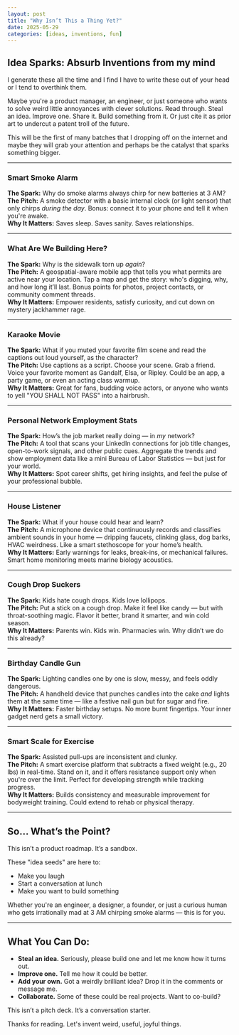 ```yaml
---
layout: post
title: "Why Isn’t This a Thing Yet?"
date: 2025-05-29
categories: [ideas, inventions, fun]
---
```


## Idea Sparks: Absurb Inventions from my mind

I generate these all the time and I find I have to write these out of your head or I tend to overthink them.

Maybe you're a product manager, an engineer, or just someone who wants to solve weird little annoyances with clever solutions. Read through. Steal an idea. Improve one. Share it. Build something from it. Or just cite it as prior art to undercut a patent troll of the future.

This will be the first of many batches that I dropping off on the internet and maybe they will grab your attention and perhaps be the catalyst that sparks something bigger.

---

### Smart Smoke Alarm  
**The Spark:** Why do smoke alarms always chirp for new batteries at 3 AM?  
**The Pitch:** A smoke detector with a basic internal clock (or light sensor) that only chirps *during the day*. Bonus: connect it to your phone and tell it when you're awake.  
**Why It Matters:** Saves sleep. Saves sanity. Saves relationships.

---

### What Are We Building Here?  
**The Spark:** Why is the sidewalk torn up *again*?  
**The Pitch:** A geospatial-aware mobile app that tells you what permits are active near your location. Tap a map and get the story: who's digging, why, and how long it’ll last. Bonus points for photos, project contacts, or community comment threads.  
**Why It Matters:** Empower residents, satisfy curiosity, and cut down on mystery jackhammer rage.

---

### Karaoke Movie  
**The Spark:** What if you muted your favorite film scene and read the captions out loud yourself, as the character?  
**The Pitch:** Use captions as a script. Choose your scene. Grab a friend. Voice your favorite moment as Gandalf, Elsa, or Ripley. Could be an app, a party game, or even an acting class warmup.  
**Why It Matters:** Great for fans, budding voice actors, or anyone who wants to yell "YOU SHALL NOT PASS" into a hairbrush.

---

### Personal Network Employment Stats  
**The Spark:** How’s the job market really doing — in *my* network?  
**The Pitch:** A tool that scans your LinkedIn connections for job title changes, open-to-work signals, and other public cues. Aggregate the trends and show employment data like a mini Bureau of Labor Statistics — but just for your world.  
**Why It Matters:** Spot career shifts, get hiring insights, and feel the pulse of your professional bubble.

---

### House Listener  
**The Spark:** What if your house could hear and learn?  
**The Pitch:** A microphone device that continuously records and classifies ambient sounds in your home — dripping faucets, clinking glass, dog barks, HVAC weirdness. Like a smart stethoscope for your home’s health.  
**Why It Matters:** Early warnings for leaks, break-ins, or mechanical failures. Smart home monitoring meets marine biology acoustics.

---

### Cough Drop Suckers  
**The Spark:** Kids hate cough drops. Kids love lollipops.  
**The Pitch:** Put a stick on a cough drop. Make it feel like candy — but with throat-soothing magic. Flavor it better, brand it smarter, and win cold season.  
**Why It Matters:** Parents win. Kids win. Pharmacies win. Why didn’t we do this already?

---

### Birthday Candle Gun  
**The Spark:** Lighting candles one by one is slow, messy, and feels oddly dangerous.  
**The Pitch:** A handheld device that punches candles into the cake *and* lights them at the same time — like a festive nail gun but for sugar and fire.  
**Why It Matters:** Faster birthday setups. No more burnt fingertips. Your inner gadget nerd gets a small victory.

---

### Smart Scale for Exercise  
**The Spark:** Assisted pull-ups are inconsistent and clunky.  
**The Pitch:** A smart exercise platform that subtracts a fixed weight (e.g., 20 lbs) in real-time. Stand on it, and it offers resistance support only when you're over the limit. Perfect for developing strength while tracking progress.  
**Why It Matters:** Builds consistency and measurable improvement for bodyweight training. Could extend to rehab or physical therapy.

---

## So… What’s the Point?

This isn’t a product roadmap. It’s a sandbox.

These "idea seeds" are here to:
- Make you laugh  
- Start a conversation at lunch
- Make you want to build something  

Whether you're an engineer, a designer, a founder, or just a curious human who gets irrationally mad at 3 AM chirping smoke alarms — this is for you.

---

## What You Can Do:
- **Steal an idea.** Seriously, please build one and let me know how it turns out.
- **Improve one.** Tell me how it could be better.
- **Add your own.** Got a weirdly brilliant idea? Drop it in the comments or message me.
- **Collaborate.** Some of these could be real projects. Want to co-build?

This isn’t a pitch deck. It’s a conversation starter.

Thanks for reading. Let's invent weird, useful, joyful things.
